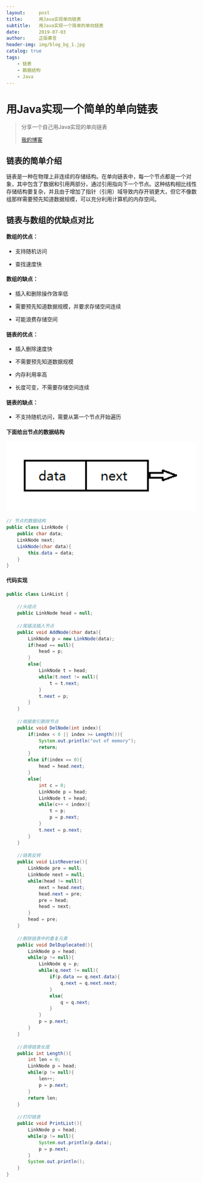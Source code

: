 ```yaml
---
layout:     post
title:      用Java实现单向链表
subtitle:   用Java实现一个简单的单向链表
date:       2019-07-03
author:     正版慕言
header-img: img/blog_bg_1.jpg
catalog: true
tags:
    - 链表
    - 数据结构
    - Java
---
```


# 用Java实现一个简单的单向链表

> 分享一个自己用Java实现的单向链表
>
> [我的博客](http://lsbmzzz.github.io)

## 链表的简单介绍

链表是一种在物理上非连续的存储结构。在单向链表中，每一个节点都是一个对象，其中包含了数据和引用两部分，通过引用指向下一个节点。这种结构相比线性存储结构要复杂，并且由于增加了指针（引用）域导致内存开销更大，但它不像数组那样需要预先知道数据规模，可以充分利用计算机的内存空间。

## 链表与数组的优缺点对比

#### 数组的优点：

 - 支持随机访问

 - 查找速度快

#### 数组的缺点：

 - 插入和删除操作效率低

 - 需要预先知道数据规模，并要求存储空间连续

 - 可能浪费存储空间

#### 链表的优点：

 - 插入删除速度快

 - 不需要预先知道数据规模

 - 内存利用率高

 - 长度可变，不需要存储空间连续

#### 链表的缺点：

 - 不支持随机访问，需要从第一个节点开始遍历

#### 下面给出节点的数据结构

![LinkNode 节点图示](/img/Journal/LinkNode.png)

```java
// 节点的数据结构
public class LinkNode {
	public char data;
	LinkNode next;
	LinkNode(char data){
		this.data = data;
	}
}
```


#### 代码实现

```java
public class LinkList {

	//头结点
	public LinkNode head = null;
	
	//尾插法插入节点
	public void AddNode(char data){
		LinkNode p = new LinkNode(data);
		if(head == null){
			head = p;
		}
		else{
			LinkNode t = head;
			while(t.next != null){
				t = t.next;
			}
			t.next = p;
		}
	}
	
	//根据索引删除节点
	public void DelNode(int index){
		if(index < 0 || index >= Length()){
			System.out.println("out of memory");
			return;
		}
		else if(index == 0){
			head = head.next;
		}
		else{
			int c = 0;
			LinkNode p = head;
			LinkNode t = head;
			while(c++ < index){
				t = p;
				p = p.next;
			}
			t.next = p.next;
		}
	}
	
	//链表反转
	public void ListReverse(){
		LinkNode pre = null;
		LinkNode next = null;
		while(head != null){
			next = head.next;
			head.next = pre;
			pre = head;
			head = next;
		}
		head = pre;
	}
	
	//删除链表中的重复元素
	public void DelDuplecated(){
		LinkNode p = head;
		while(p != null){
			LinkNode q = p;
			while(q.next != null){
				if(p.data == q.next.data){
					q.next = q.next.next;
				}
				else{
					q = q.next;
				}
			}
			p = p.next;
		}
	}
	
	//获得链表长度
	public int Length(){
		int len = 0;
		LinkNode p = head;
		while(p != null){
			len++;
			p = p.next;
		}
		return len;
	}
	
	//打印链表
	public void PrintList(){
		LinkNode p = head;
		while(p != null){
			System.out.println(p.data);
			p = p.next;
		}
		System.out.println();
	}
}
```
